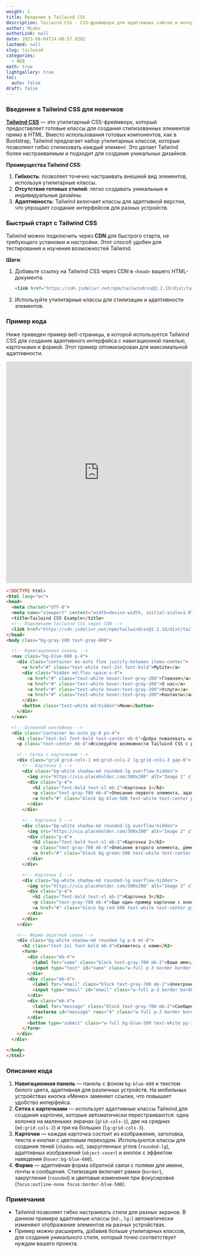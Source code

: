 ```yaml
---
weight: 1
title: Введение в Tailwind CSS
description: Tailwind CSS - CSS-фреймворк для адаптивных сайтов и интерфейсов
author: MLabs
authorLink: null
date: 2023-08-04T14:48:57.920Z
lastmod: null
slug: tailwind
categories:
  - WEB
math: true
lightgallery: true
toc:
  auto: false
draft: false
---
```


### Введение в Tailwind CSS для новичков

**[Tailwind CSS](https://tailwindcss.ru/docs/installation/)** — это утилитарный CSS-фреймворк, который предоставляет готовые классы для создания стилизованных элементов прямо в HTML. Вместо использования готовых компонентов, как в Bootstrap, Tailwind предлагает набор утилитарных классов, которые позволяют гибко стилизовать каждый элемент. Это делает Tailwind более настраиваемым и подходит для создания уникальных дизайнов.

**Преимущества Tailwind CSS**:

1. **Гибкость**: позволяет точечно настраивать внешний вид элементов, используя утилитарные классы.
2. **Отсутствие готовых стилей**: легко создавать уникальные и индивидуальные дизайны.
3. **Адаптивность**: Tailwind включает классы для адаптивной верстки, что упрощает создание интерфейсов для разных устройств.

### Быстрый старт с Tailwind CSS

Tailwind можно подключить через **CDN** для быстрого старта, не требующего установки и настройки. Этот способ удобен для тестирования и изучения возможностей Tailwind.

**Шаги**:
1. Добавьте ссылку на Tailwind CSS через CDN в `<head>` вашего HTML-документа.
    ```html
    <link href="https://cdn.jsdelivr.net/npm/tailwindcss@2.2.19/dist/tailwind.min.css" rel="stylesheet">
    ```

    
2. Используйте утилитарные классы для стилизации и адаптивности элементов.

### Пример кода

Ниже приведен пример веб-страницы, в которой используется Tailwind CSS для создания адаптивного интерфейса с навигационной панелью, карточками и формой. Этот пример оптимизирован для максимальной адаптивности.

<iframe height="600" style="width: 100%;" scrolling="no" title="Tailwind CSS Example" src="https://codepen.io/mlnchkdv/embed/eYqKLVM?default-tab=result" frameborder="no" loading="lazy" allowtransparency="true" allowfullscreen="true">
  See the Pen <a href="https://codepen.io/mlnchkdv/pen/eYqKLVM">
  Tailwind CSS Example</a> by mlnchkdv (<a href="https://codepen.io/mlnchkdv">@mlnchkdv</a>)
  on <a href="https://codepen.io">CodePen</a>.
</iframe>

```html
<!DOCTYPE html>
<html lang="en">
<head>
  <meta charset="UTF-8">
  <meta name="viewport" content="width=device-width, initial-scale=1.0">
  <title>Tailwind CSS Example</title>
  <!-- Подключаем Tailwind CSS через CDN -->
  <link href="https://cdn.jsdelivr.net/npm/tailwindcss@2.2.19/dist/tailwind.min.css" rel="stylesheet">
</head>
<body class="bg-gray-100 text-gray-800">

  <!-- Навигационная панель -->
  <nav class="bg-blue-600 p-4">
    <div class="container mx-auto flex justify-between items-center">
      <a href="#" class="text-white text-2xl font-bold">MySite</a>
      <div class="hidden md:flex space-x-4">
        <a href="#" class="text-white hover:text-gray-200">Главная</a>
        <a href="#" class="text-white hover:text-gray-200">О нас</a>
        <a href="#" class="text-white hover:text-gray-200">Услуги</a>
        <a href="#" class="text-white hover:text-gray-200">Контакты</a>
      </div>
      <button class="text-white md:hidden">Меню</button>
    </div>
  </nav>

  <!-- Основной контейнер -->
  <div class="container mx-auto py-8 px-4">
    <h1 class="text-3xl font-bold text-center mb-6">Добро пожаловать на MySite!</h1>
    <p class="text-center mb-8">Исследуйте возможности Tailwind CSS с разными компонентами</p>

    <!-- Сетка с карточками -->
    <div class="grid grid-cols-1 md:grid-cols-2 lg:grid-cols-3 gap-6">
      <!-- Карточка 1 -->
      <div class="bg-white shadow-md rounded-lg overflow-hidden">
        <img src="https://via.placeholder.com/300x200" alt="Image 1" class="w-full h-48 object-cover">
        <div class="p-4">
          <h2 class="font-bold text-xl mb-2">Карточка 1</h2>
          <p class="text-gray-700 mb-4">Описание первого элемента, адаптированное для мобильных устройств.</p>
          <a href="#" class="block bg-blue-500 text-white text-center py-2 rounded hover:bg-blue-600">Подробнее</a>
        </div>
      </div>

      <!-- Карточка 2 -->
      <div class="bg-white shadow-md rounded-lg overflow-hidden">
        <img src="https://via.placeholder.com/300x200" alt="Image 2" class="w-full h-48 object-cover">
        <div class="p-4">
          <h2 class="font-bold text-xl mb-2">Карточка 2</h2>
          <p class="text-gray-700 mb-4">Описание второго элемента, демонстрирующее гибкость карточек Tailwind.</p>
          <a href="#" class="block bg-green-500 text-white text-center py-2 rounded hover:bg-green-600">Подробнее</a>
        </div>
      </div>

      <!-- Карточка 3 -->
      <div class="bg-white shadow-md rounded-lg overflow-hidden">
        <img src="https://via.placeholder.com/300x200" alt="Image 3" class="w-full h-48 object-cover">
        <div class="p-4">
          <h2 class="font-bold text-xl mb-2">Карточка 3</h2>
          <p class="text-gray-700 mb-4">Еще один пример карточки с кнопкой перехода.</p>
          <a href="#" class="block bg-red-500 text-white text-center py-2 rounded hover:bg-red-600">Перейти</a>
        </div>
      </div>
    </div>

    <!-- Форма обратной связи -->
    <div class="bg-white shadow-md rounded-lg p-6 mt-8">
      <h2 class="text-2xl font-bold mb-4">Свяжитесь с нами</h2>
      <form>
        <div class="mb-4">
          <label for="name" class="block text-gray-700 mb-2">Ваше имя</label>
          <input type="text" id="name" class="w-full p-3 border border-gray-300 rounded focus:outline-none focus:border-blue-500" placeholder="Введите ваше имя">
        </div>
        <div class="mb-4">
          <label for="email" class="block text-gray-700 mb-2">Электронная почта</label>
          <input type="email" id="email" class="w-full p-3 border border-gray-300 rounded focus:outline-none focus:border-blue-500" placeholder="Введите вашу почту">
        </div>
        <div class="mb-4">
          <label for="message" class="block text-gray-700 mb-2">Сообщение</label>
          <textarea id="message" rows="4" class="w-full p-3 border border-gray-300 rounded focus:outline-none focus:border-blue-500" placeholder="Введите сообщение"></textarea>
        </div>
        <button type="submit" class="w-full bg-blue-500 text-white py-3 rounded hover:bg-blue-600">Отправить</button>
      </form>
    </div>
  </div>

</body>
</html>
```

### Описание кода

1. **Навигационная панель** — панель с фоном `bg-blue-600` и текстом белого цвета, адаптивная для различных устройств. На мобильных устройствах кнопка «Меню» заменяет ссылки, что повышает удобство интерфейса.
2. **Сетка с карточками** — использует адаптивные классы Tailwind для создания карточек, которые автоматически перестраиваются: одна колонка на маленьких экранах (`grid-cols-1`), две на средних (`md:grid-cols-2`) и три на больших (`lg:grid-cols-3`).
3. **Карточки** — каждая карточка состоит из изображения, заголовка, текста и кнопки с цветовым переходом. Используются классы для создания теней (`shadow-md`), закругленных углов (`rounded-lg`), адаптивных изображений (`object-cover`) и кнопок с эффектом наведения (`hover:bg-blue-600`).
4. **Форма** — адаптивная форма обратной связи с полями для имени, почты и сообщения. Стилизация включает рамки (`border`), закругления (`rounded`) и цветовые изменения при фокусировке (`focus:outline-none focus:border-blue-500`).

### Примечания

- Tailwind позволяет гибко настраивать стили для разных экранов. В данном примере адаптивные классы (`md:`, `lg:`) автоматически изменяют отображение элементов на разных устройствах.
- Пример можно расширить, добавив больше утилитарных классов, для создания уникального стиля, который точно соответствует нуждам вашего проекта.